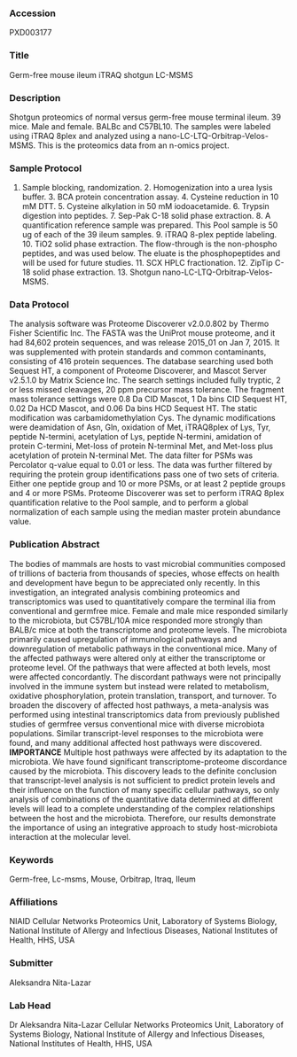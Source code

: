 ### Accession
PXD003177

### Title
Germ-free mouse ileum iTRAQ shotgun LC-MSMS

### Description
Shotgun proteomics of normal versus germ-free mouse terminal ileum.  39 mice.  Male and female.  BALBc and C57BL10.  The samples were labeled using iTRAQ 8plex and analyzed using a nano-LC-LTQ-Orbitrap-Velos-MSMS.  This is the proteomics data from an n-omics project.

### Sample Protocol
1. Sample blocking, randomization. 2. Homogenization into a urea lysis buffer. 3. BCA protein concentration assay. 4. Cysteine reduction in 10 mM DTT. 5. Cysteine alkylation in 50 mM iodoacetamide. 6. Trypsin digestion into peptides. 7. Sep-Pak C-18 solid phase extraction. 8. A quantification reference sample was prepared.  This Pool sample is 50 ug of each of the 39 ileum samples. 9. iTRAQ 8-plex peptide labeling. 10. TiO2 solid phase extraction.  The flow-through is the non-phospho peptides, and was used below.  The eluate is the phosphopeptides and will be used for future studies. 11. SCX HPLC fractionation. 12. ZipTip C-18 solid phase extraction. 13. Shotgun nano-LC-LTQ-Orbitrap-Velos-MSMS.

### Data Protocol
The analysis software was Proteome Discoverer v2.0.0.802 by Thermo Fisher Scientific Inc.  The FASTA was the UniProt mouse proteome, and it had 84,602 protein sequences, and was release 2015_01 on Jan 7, 2015.  It was supplemented with protein standards and common contaminants, consisting of 416 protein sequences.  The database searching used both Sequest HT, a component of Proteome Discoverer, and Mascot Server v2.5.1.0 by Matrix Science Inc.  The search settings included fully tryptic, 2 or less missed cleavages, 20 ppm precursor mass tolerance.  The fragment mass tolerance settings were 0.8 Da CID Mascot, 1 Da bins CID Sequest HT, 0.02 Da HCD Mascot, and 0.06 Da bins HCD Sequest HT.  The static modification was carbamidomethylation Cys.  The dynamic modifications were deamidation of Asn, Gln, oxidation of Met, iTRAQ8plex of Lys, Tyr, peptide N-termini, acetylation of Lys, peptide N-termini, amidation of protein C-termini, Met-loss of protein N-terminal Met, and Met-loss plus acetylation of protein N-terminal Met.  The data filter for PSMs was Percolator q-value equal to 0.01 or less.  The data was further filtered by requiring the protein group identifications pass one of two sets of criteria.  Either one peptide group and 10 or more PSMs, or at least 2 peptide groups and 4 or more PSMs.  Proteome Discoverer was set to perform iTRAQ 8plex quantification relative to the Pool sample, and to perform a global normalization of each sample using the median master protein abundance value.

### Publication Abstract
The bodies of mammals are hosts to vast microbial communities composed of trillions of bacteria from thousands of species, whose effects on health and development have begun to be appreciated only recently. In this investigation, an integrated analysis combining proteomics and transcriptomics was used to quantitatively compare the terminal ilia from conventional and germfree mice. Female and male mice responded similarly to the microbiota, but C57BL/10A mice responded more strongly than BALB/c mice at both the transcriptome and proteome levels. The microbiota primarily caused upregulation of immunological pathways and downregulation of metabolic pathways in the conventional mice. Many of the affected pathways were altered only at either the transcriptome or proteome level. Of the pathways that were affected at both levels, most were affected concordantly. The discordant pathways were not principally involved in the immune system but instead were related to metabolism, oxidative phosphorylation, protein translation, transport, and turnover. To broaden the discovery of affected host pathways, a meta-analysis was performed using intestinal transcriptomics data from previously published studies of germfree versus conventional mice with diverse microbiota populations. Similar transcript-level responses to the microbiota were found, and many additional affected host pathways were discovered. <b>IMPORTANCE</b> Multiple host pathways were affected by its adaptation to the microbiota. We have found significant transcriptome-proteome discordance caused by the microbiota. This discovery leads to the definite conclusion that transcript-level analysis is not sufficient to predict protein levels and their influence on the function of many specific cellular pathways, so only analysis of combinations of the quantitative data determined at different levels will lead to a complete understanding of the complex relationships between the host and the microbiota. Therefore, our results demonstrate the importance of using an integrative approach to study host-microbiota interaction at the molecular level.

### Keywords
Germ-free, Lc-msms, Mouse, Orbitrap, Itraq, Ileum

### Affiliations
NIAID
Cellular Networks Proteomics Unit, Laboratory of Systems Biology, National Institute of Allergy and Infectious Diseases, National Institutes of Health, HHS, USA

### Submitter
Aleksandra Nita-Lazar

### Lab Head
Dr Aleksandra Nita-Lazar
Cellular Networks Proteomics Unit, Laboratory of Systems Biology, National Institute of Allergy and Infectious Diseases, National Institutes of Health, HHS, USA


